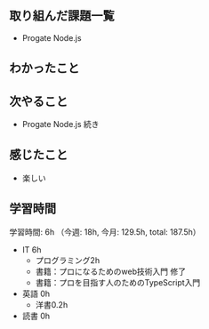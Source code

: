 ## 取り組んだ課題一覧
- Progate Node.js

## わかったこと

                
## 次やること
- Progate Node.js 続き

## 感じたこと
- 楽しい

## 学習時間
学習時間: 6h （今週: 18h, 今月: 129.5h, total: 187.5h）
- IT 6h
  - プログラミング2h
  - 書籍：プロになるためのweb技術入門 修了
  - 書籍：プロを目指す人のためのTypeScript入門
- 英語 0h
  - 洋書0.2h
- 読書 0h
